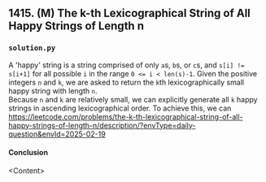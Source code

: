 ## 1415. (M) The k-th Lexicographical String of All Happy Strings of Length n

### `solution.py`
A 'happy' string is a string comprised of only `a`s, `b`s, or `c`s, and `s[i] != s[i+1]` for all possible `i` in the range `0 <= i < len(s)-1`. Given the positive integers `n` and `k`, we are asked to return the `k`th lexicographically small happy string with length `n`.  
Because `n` and `k` are relatively small, we can explicitly generate all `k` happy strings in ascending lexicographical order. To achieve this, we can   
https://leetcode.com/problems/the-k-th-lexicographical-string-of-all-happy-strings-of-length-n/description/?envType=daily-question&envId=2025-02-19
#### Conclusion
\<Content\>  
  

